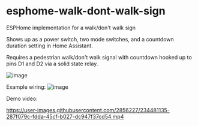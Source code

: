 # esphome-walk-dont-walk-sign
ESPHome implementation for a walk/don't walk sign

Shows up as a power switch, two mode switches, and a countdown duration setting in Home Assistant.

Requires a pedestrian walk/don't walk signal with countdown hooked up to pins D1 and D2 via a solid state relay.

![image](https://user-images.githubusercontent.com/2856227/234481027-8a05ba88-0cd6-487a-89d8-0c2a36040906.png)

Example wiring:
![image](https://user-images.githubusercontent.com/2856227/234481179-d4ce234f-40d1-4622-9c95-5ec433a89686.png)

Demo video:

https://user-images.githubusercontent.com/2856227/234481135-287f079c-fdda-45cf-b027-dc947f37cd54.mp4

